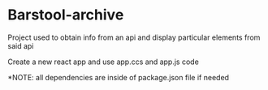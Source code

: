 # Barstool-archive
Project used to obtain info from an api and display particular elements from said api

Create a new react app and use app.ccs and app.js code 

*NOTE: all dependencies are inside of package.json file if needed
